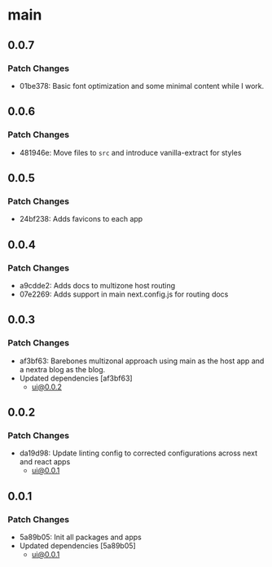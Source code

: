 # main

## 0.0.7

### Patch Changes

- 01be378: Basic font optimization and some minimal content while I work.

## 0.0.6

### Patch Changes

- 481946e: Move files to `src` and introduce vanilla-extract for styles

## 0.0.5

### Patch Changes

- 24bf238: Adds favicons to each app

## 0.0.4

### Patch Changes

- a9cdde2: Adds docs to multizone host routing
- 07e2269: Adds support in main next.config.js for routing docs

## 0.0.3

### Patch Changes

- af3bf63: Barebones multizonal approach using main as the host app and a nextra blog as the blog.
- Updated dependencies [af3bf63]
  - ui@0.0.2

## 0.0.2

### Patch Changes

- da19d98: Update linting config to corrected configurations across next and react apps
  - ui@0.0.1

## 0.0.1

### Patch Changes

- 5a89b05: Init all packages and apps
- Updated dependencies [5a89b05]
  - ui@0.0.1
